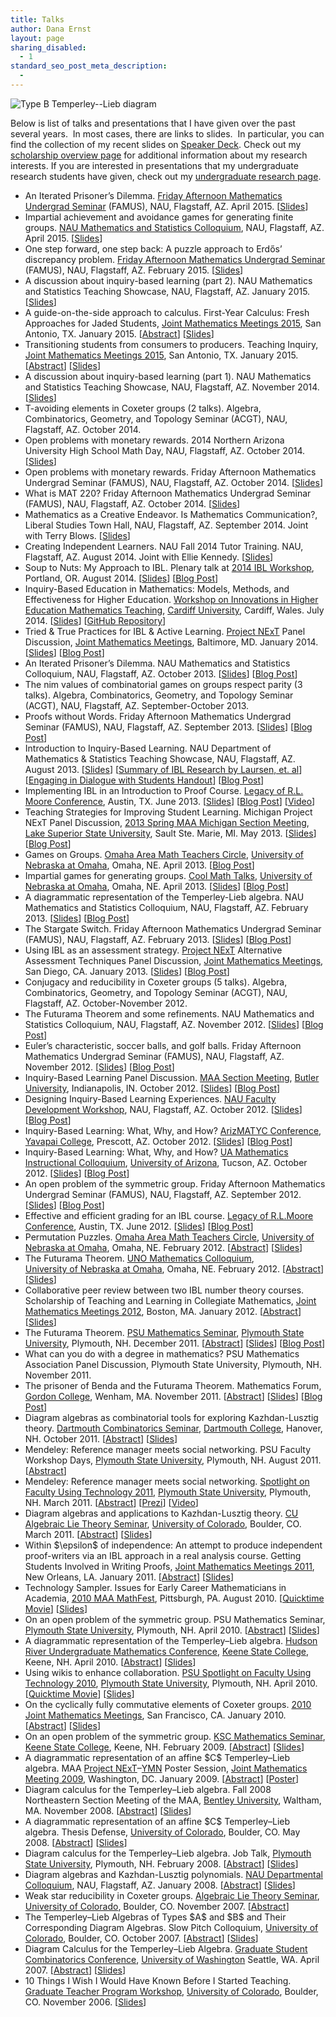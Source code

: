 ```yaml
---
title: Talks
author: Dana Ernst
layout: page
sharing_disabled:
  - 1
standard_seo_post_meta_description:
  - 
---
```

<div class="kcite-section" kcite-section-id="55">
  <p>
    <img src="http://i2.wp.com/danaernst.com/wp-content/uploads/2012/02/Screen-Shot-2013-08-07-at-11.21.58-PM.png?w=200" alt="Type B Temperley--Lieb diagram" class="alignleft size-full wp-image-927" data-recalc-dims="1" />
  </p>
  
  <p>
    Below is list of talks and presentations that I have given over the past several years.  In most cases, there are links to slides.  In particular, you can find the collection of my recent slides on <a href="https://speakerdeck.com/dcernst">Speaker Deck</a>. Check out my <a href="http://danaernst.com/scholarship/">scholarship overview page</a> for additional information about my research interests. If you are interested in presentations that my undergraduate research students have given, check out my <a href="http://danaernst.com/scholarship/undergraduate-research/">undergraduate research page</a>.
  </p>
  
  <ul>
    <li>
      An Iterated Prisoner&#8217;s Dilemma. <a href="http://naumathstat.github.io/seminars/famusSpring2015/">Friday Afternoon Mathematics Undergrad Seminar</a> (FAMUS), NAU, Flagstaff, AZ. April 2015. [<a href="https://docs.google.com/presentation/d/1uAUrz_M-TxmEeyUZkOVjxoARIVfSq9Aezw4X8p8N8fY/edit?usp=sharing">Slides</a>]
    </li>
    <li>
      Impartial achievement and avoidance games for generating finite groups. <a href="http://naumathstat.github.io/seminars/colloquiumSpring2015">NAU Mathematics and Statistics Colloquium</a>, NAU, Flagstaff, AZ. April 2015. [<a href="https://speakerdeck.com/dcernst/impartial-achievement-and-avoidance-games-for-generating-finite-groups">Slides</a>]
    </li>
    <li>
      One step forward, one step back: A puzzle approach to Erdős’ discrepancy problem. <a href="http://naumathstat.github.io/seminars/famusSpring2015/">Friday Afternoon Mathematics Undergrad Seminar</a> (FAMUS), NAU, Flagstaff, AZ. February 2015. [<a href="https://speakerdeck.com/dcernst/one-step-forward-one-step-back-a-puzzle-approach-to-erdos-discrepancy-problem">Slides</a>]
    </li>
    <li>
      A discussion about inquiry-based learning (part 2). NAU Mathematics and Statistics Teaching Showcase, NAU, Flagstaff, AZ. January 2015. [<a href="https://speakerdeck.com/dcernst/a-discussion-about-inquiry-based-learning-part-2">Slides</a>]
    </li>
    <li>
      A guide-on-the-side approach to calculus. First-Year Calculus: Fresh Approaches for Jaded Students, <a href="http://jointmathematicsmeetings.org/jmm">Joint Mathematics Meetings 2015</a>, San Antonio, TX. January 2015. [<a href="http://jointmathematicsmeetings.org/amsmtgs/2168_abstracts/1106-d5-2631.pdf">Abstract</a>] [<a href="https://speakerdeck.com/dcernst/a-guide-on-the-side-approach-to-calculus">Slides</a>]
    </li>
    <li>
      Transitioning students from consumers to producers. Teaching Inquiry, <a href="http://jointmathematicsmeetings.org/jmm">Joint Mathematics Meetings 2015</a>, San Antonio, TX. January 2015. [<a href="http://jointmathematicsmeetings.org/amsmtgs/2168_abstracts/1106-n1-2639.pdf">Abstract</a>] [<a href="https://speakerdeck.com/dcernst/transitioning-students-from-consumers-to-producers">Slides</a>]
    </li>
    <li>
      A discussion about inquiry-based learning (part 1). NAU Mathematics and Statistics Teaching Showcase, NAU, Flagstaff, AZ. November 2014. [<a href="https://speakerdeck.com/dcernst/a-discussion-about-inquiry-based-learning">Slides</a>]
    </li>
    <li>
      T-avoiding elements in Coxeter groups (2 talks). Algebra, Combinatorics, Geometry, and Topology Seminar (ACGT), NAU, Flagstaff, AZ. October 2014.
    </li>
    <li>
      Open problems with monetary rewards. 2014 Northern Arizona University High School Math Day, NAU, Flagstaff, AZ. October 2014. [<a href="https://speakerdeck.com/dcernst/open-problems-with-monetary-rewards-1">Slides</a>]
    </li>
    <li>
      Open problems with monetary rewards. Friday Afternoon Mathematics Undergrad Seminar (FAMUS), NAU, Flagstaff, AZ. October 2014. [<a href="https://speakerdeck.com/dcernst/open-problems-with-monetary-rewards">Slides</a>]
    </li>
    <li>
      What is MAT 220? Friday Afternoon Mathematics Undergrad Seminar (FAMUS), NAU, Flagstaff, AZ. October 2014. [<a href="https://speakerdeck.com/dcernst/what-is-mat-220">Slides</a>]
    </li>
    <li>
      Mathematics as a Creative Endeavor. Is Mathematics Communication?, Liberal Studies Town Hall, NAU, Flagstaff, AZ. September 2014. Joint with Terry Blows. [<a href="https://speakerdeck.com/dcernst/mathematics-as-a-creative-endeavor">Slides</a>]
    </li>
    <li>
      Creating Independent Learners. NAU Fall 2014 Tutor Training. NAU, Flagstaff, AZ. August 2014. Joint with Ellie Kennedy. [<a href="https://speakerdeck.com/dcernst/creating-independent-learners">Slides</a>]
    </li>
    <li>
      Soup to Nuts: My Approach to IBL. Plenary talk at <a href="http://www.iblworkshop.org/home.html">2014 IBL Workshop</a>, Portland, OR. August 2014. [<a href="https://speakerdeck.com/dcernst/soup-to-nuts-my-approach-to-ibl">Slides</a>] [<a href="http://danaernst.com/talk-soup-to-nuts-my-approach-to-ibl">Blog Post</a>]
    </li>
    <li>
      Inquiry-Based Education in Mathematics: Models, Methods, and Effectiveness for Higher Education. <a href="http://mathsevents.cf.ac.uk/mathedworkshop/index.html">Workshop on Innovations in Higher Education Mathematics Teaching</a>, <a href="http://www.cardiff.ac.uk/maths/">Cardiff University</a>, Cardiff, Wales. July 2014. [<a href="https://speakerdeck.com/dcernst/inquiry-based-education-in-mathematics-models-methods-and-effectiveness-for-higher-education">Slides</a>] [<a href="https://github.com/dcernst/IBL-CardiffWorkshop2014">GitHub Repository</a>]
    </li>
    <li>
      Tried & True Practices for IBL & Active Learning. <a href="http://archives.math.utk.edu/projnext/">Project NExT</a> Panel Discussion, <a href="http://jointmathematicsmeetings.org/jmm">Joint Mathematics Meetings</a>, Baltimore, MD. January 2014. [<a href="https://speakerdeck.com/dcernst/tried-and-true-practices-for-ibl-and-active-learning">Slides</a>] [<a href="http://danaernst.com/2014-joint-mathematics-meetings/">Blog Post</a>]
    </li>
    <li>
      An Iterated Prisoner&#8217;s Dilemma. NAU Mathematics and Statistics Colloquium, NAU, Flagstaff, AZ. October 2013. [<a href="https://docs.google.com/presentation/d/1awzIbCJATZPTw8Jjk43qIoaAAysniyKm2T8hjcLeXt0/pub?start=false&loop=false&delayms=3000">Slides</a>] [<a href="http://danaernst.com/talk-an-iterated-prisoners-dilemma/">Blog Post</a>]
    </li>
    <li>
      The nim values of combinatorial games on groups respect parity (3 talks). Algebra, Combinatorics, Geometry, and Topology Seminar (ACGT), NAU, Flagstaff, AZ. September-October 2013.
    </li>
    <li>
      Proofs without Words. Friday Afternoon Mathematics Undergrad Seminar (FAMUS), NAU, Flagstaff, AZ. September 2013. [<a href="https://speakerdeck.com/dcernst/proofs-without-words">Slides</a>] [<a href="http://danaernst.com/talk-proofs-without-words/">Blog Post</a>]
    </li>
    <li>
      Introduction to Inquiry-Based Learning. NAU Department of Mathematics & Statistics Teaching Showcase, NAU, Flagstaff, AZ. August 2013. [<a href="https://speakerdeck.com/dcernst/an-introduction-to-inquiry-based-learning">Slides</a>] [<a href="http://danaernst.com/talks/IBLMathTwoPageSummary.pdf">Summary of IBL Research by Laursen, et. al</a>] [<a href="http://danaernst.com/talks/SeriesDialogue.pdf">Engaging in Dialogue with Students Handout</a>] [<a href="http://danaernst.com/talk-an-introduction-to-inquiry-based-learning/">Blog Post</a>]
    </li>
    <li>
      Implementing IBL in an Introduction to Proof Course. <a href="http://legacyrlmoore.org/events.html">Legacy of R.L. Moore Conference</a>, Austin, TX. June 2013. [<a href="https://speakerdeck.com/dcernst/effective-and-efficient-grading-for-an-ibl-course">Slides</a>] [<a href="http://danaernst.com/talk-implementing-ibl-in-an-introduction-to-proof-course/">Blog Post</a>] [<a href="https://www.youtube.com/watch?v=OPmYqHgaBqo">Video</a>]
    </li>
    <li>
      Teaching Strategies for Improving Student Learning. Michigan Project NExT Panel Discussion, <a href="https://sites.google.com/site/2013michiganmaa/home">2013 Spring MAA Michigan Section Meeting</a>, <a href="http://www.lssu.edu/">Lake Superior State University</a>, Sault Ste. Marie, MI. May 2013. [<a href="https://speakerdeck.com/dcernst/michigan-project-next-panel-discussion-on-teaching-strategies-for-improving-student-learning">Slides</a>] [<a href="http://danaernst.com/talk-teaching-strategies-for-improving-student-learning/">Blog Post</a>]
    </li>
    <li>
      Games on Groups. <a href="https://sites.google.com/a/unomaha.edu/omaha-math-teacher-circles/">Omaha Area Math Teachers Circle</a>, <a href="http://www.unomaha.edu/math/">University of Nebraska at Omaha</a>, Omaha, NE. April 2013. [<a href="http://danaernst.com/talk-impartial-games-for-generating-groups/">Blog Post</a>]
    </li>
    <li>
      Impartial games for generating groups. <a href="http://www.unomaha.edu/math/activities/coolmath.php">Cool Math Talks</a>, <a href="http://www.unomaha.edu/math/">University of Nebraska at Omaha</a>, Omaha, NE. April 2013. [<a href="https://speakerdeck.com/dcernst/impartial-games-for-generating-groups">Slides</a>] [<a href="http://danaernst.com/talk-impartial-games-for-generating-groups/">Blog Post</a>]
    </li>
    <li>
      A diagrammatic representation of the Temperley-Lieb algebra. NAU Mathematics and Statistics Colloquium, NAU, Flagstaff, AZ. February 2013. [<a href="https://speakerdeck.com/dcernst/a-diagrammatic-representation-of-the-temperley-lieb-algebra">Slides</a>] [<a href="http://danaernst.com/talk-a-diagrammatic-representation-of-the-temperley-lieb-algebra/">Blog Post</a>]
    </li>
    <li>
      The Stargate Switch. Friday Afternoon Mathematics Undergrad Seminar (FAMUS), NAU, Flagstaff, AZ. February 2013. [<a href="http://danaernst.com/talks/FAMUSSpring2013/February/slides/StargateSwitch.html">Slides</a>] [<a href="http://danaernst.com/talk-the-stargate-switch/">Blog Post</a>]
    </li>
    <li>
      Using IBL as an assessment strategy. <a href="http://archives.math.utk.edu/projnext/">Project NExT</a> Alternative Assessment Techniques Panel Discussion, <a href="http://jointmathematicsmeetings.org/jmm">Joint Mathematics Meetings</a>, San Diego, CA. January 2013. [<a href="https://speakerdeck.com/dcernst/using-ibl-as-an-assessment-strategy">Slides</a>] [<a href="http://danaernst.com/talk-using-ibl-as-an-assessment-strategy/">Blog Post</a>]
    </li>
    <li>
      Conjugacy and reducibility in Coxeter groups (5 talks). Algebra, Combinatorics, Geometry, and Topology Seminar (ACGT), NAU, Flagstaff, AZ. October-November 2012.
    </li>
    <li>
      The Futurama Theorem and some refinements. NAU Mathematics and Statistics Colloquium, NAU, Flagstaff, AZ. November 2012. [<a href="http://danaernst.com/talks/NAUFall2012/slides/NAUFall2012Talk.html">Slides</a>] [<a href="http://danaernst.com/talk-the-futurama-theorem-and-some-refinements/">Blog Post</a>]
    </li>
    <li>
      Euler’s characteristic, soccer balls, and golf balls. Friday Afternoon Mathematics Undergrad Seminar (FAMUS), NAU, Flagstaff, AZ. November 2012. [<a href="https://speakerdeck.com/dcernst/eulers-characteristic-soccer-balls-and-golf-balls">Slides</a>] [<a href="http://danaernst.com/talk-eulers-characteristic-soccer-balls-and-golf-balls/">Blog Post</a>]
    </li>
    <li>
      Inquiry-Based Learning Panel Discussion. <a href="http://sections.maa.org/indiana/Indiana">MAA Section Meeting</a>, <a href="http://www.butler.edu/">Butler University</a>, Indianapolis, IN. October 2012. [<a href="https://speakerdeck.com/dcernst/indiana-project-next-panel-discussion-on-inquiry-based-learning">Slides</a>] [<a href="http://danaernst.com/talk-indiana-project-next-panel-discussion-on-inquiry-based-learning/">Blog Post</a>]
    </li>
    <li>
      Designing Inquiry-Based Learning Experiences. <a href="http://nau.edu/faculty-development/">NAU Faculty Development Workshop</a>, NAU, Flagstaff, AZ. October 2012. [<a href="https://speakerdeck.com/dcernst/designing-inquiry-based-learning-experiences">Slides</a>] [<a href="http://danaernst.com/talk-designing-inquiry-based-learning-experiences/">Blog Post</a>]
    </li>
    <li>
      Inquiry-Based Learning: What, Why, and How? <a href="http://www.arizmatyc.org/">ArizMATYC Conference</a>, <a href="http://www.yc.edu/">Yavapai College</a>, Prescott, AZ. October 2012. [<a href="https://speakerdeck.com/dcernst/inquiry-based-learning-what-why-and-how-1">Slides</a>] [<a href="http://danaernst.com/talk-inquiry-based-learning-what-why-and-how-2/">Blog Post</a>]
    </li>
    <li>
      Inquiry-Based Learning: What, Why, and How? <a href="http://math.arizona.edu/weeklynews/poster.html?id=6666">UA Mathematics Instructional Colloquium</a>, <a href="http://www.arizona.edu/">University of Arizona</a>, Tucson, AZ. October 2012. [<a href="https://speakerdeck.com/dcernst/inquiry-based-learning-what-why-and-how">Slides</a>] [<a href="http://danaernst.com/talk-inquiry-based-learning-what-why-and-how/">Blog Post</a>]
    </li>
    <li>
      An open problem of the symmetric group. Friday Afternoon Mathematics Undergrad Seminar (FAMUS), NAU, Flagstaff, AZ. September 2012. [<a href="https://speakerdeck.com/dcernst/an-open-problem-of-the-symmetric-group">Slides</a>] [<a href="http://danaernst.com/talk-an-open-problem-of-the-symmetric-group/">Blog Post</a>]
    </li>
    <li>
      Effective and efficient grading for an IBL course. <a href="http://legacyrlmoore.org/events.html">Legacy of R.L.Moore Conference</a>, Austin, TX. June 2012. [<a href="https://speakerdeck.com/dcernst/effective-and-efficient-grading-for-an-ibl-course">Slides</a>] [<a href="https://speakerdeck.com/dcernst/effective-and-efficient-grading-for-an-ibl-course">Blog Post</a>]
    </li>
    <li>
      Permutation Puzzles. <a href="https://sites.google.com/a/unomaha.edu/omaha-math-teacher-circles/">Omaha Area Math Teachers Circle</a>, <a href="http://www.unomaha.edu/wwwmath/">University of Nebraska at Omaha</a>, Omaha, NE. February 2012. [<a href="http://danaernst.com/archive/Talks/UNOMTCAbstract.pdf">Abstract</a>] [<a href="http://speakerdeck.com/u/dcernst/p/permutation-puzzles">Slides</a>]
    </li>
    <li>
      The Futurama Theorem. <a href="http://www.unomaha.edu/wwwmath/colloquium/index.html">UNO Mathematics Colloquium</a>,<br /> <a href="http://www.unomaha.edu/wwwmath/">University of Nebraska at Omaha</a>, Omaha, NE. February 2012. [<a href="http://danaernst.com/archive/Talks/UNOAbstract.pdf">Abstract</a>] [<a href="http://danaernst.com/archive/Talks/DeckJS/UNOTalk2012/UNOTalk2012.html">Slides</a>]
    </li>
    <li>
      Collaborative peer review between two IBL number theory courses. Scholarship of Teaching and Learning in Collegiate Mathematics, <a href="http://jointmathematicsmeetings.org/jmm">Joint Mathematics Meetings 2012</a>, Boston, MA. January 2012. [<a href="http://jointmathematicsmeetings.org/amsmtgs/2138_abstracts/1077-n1-1154.pdf">Abstract</a>] [<a href="http://danaernst.com/archive/Talks/JMM2012handout.pdf">Slides</a>]
    </li>
    <li>
      The Futurama Theorem. <a href="http://www.plymouth.edu/department/math/seminars/">PSU Mathematics Seminar</a>, <a href="http://plymouth.edu">Plymouth State University</a>, Plymouth, NH. December 2011. [<a href="http://danaernst.com/archive/Talks/SeminarFall2011(Ernst).pdf">Abstract</a>] [<a href="http://danaernst.com/archive/Talks/DeckJS/PSUTalk2011/PSUTalk2011.html">Slides</a>] [<a href="http://danaernst.com/talk-the-futurama-theorem-2/">Blog Post</a>]
    </li>
    <li>
      What can you do with a degree in mathematics? PSU Mathematics Association Panel Discussion, Plymouth State University, Plymouth, NH. November 2011.
    </li>
    <li>
      The prisoner of Benda and the Futurama Theorem. Mathematics Forum, <a href="http://www.math-cs.gordon.edu/math.html">Gordon College</a>, Wenham, MA. November 2011. [<a href="http://danaernst.com/archive/Talks/GordonAbstract.pdf">Abstract</a>] [<a href="http://danaernst.com/archive/Talks/DeckJS/GordonTalk/GordonTalk.html">Slides</a>] [<a href="http://danaernst.com/talk-the-futurama-theorem/">Blog Post</a>]
    </li>
    <li>
      Diagram algebras as combinatorial tools for exploring Kazhdan-Lusztig theory. <a href="http://www.math.dartmouth.edu/~comb/">Dartmouth Combinatorics Seminar</a>, <a href="http://www.dartmouth.edu/">Dartmouth College</a>, Hanover, NH. October 2011. [<a href="http://danaernst.com/archive/Talks/DartmouthAbstract.pdf">Abstract</a>] [<a href="http://danaernst.com/archive/Talks/DartmouthTalk(handout).pdf">Slides</a>]
    </li>
    <li>
      Mendeley: Reference manager meets social networking. PSU Faculty Workshop Days, <a href="http://plymouth.edu/">Plymouth State University</a>, Plymouth, NH. August 2011. [<a href="http://danaernst.com/archive/Talks/PSUFacultyWorkshop2011Abstract.pdf">Abstract</a>]
    </li>
    <li>
      Mendeley: Reference manager meets social networking. <a href="http://www.plymouth.edu/online/events/2011_spotlight.html">Spotlight on Faculty Using Technology 2011</a>, <a href="http://plymouth.edu/">Plymouth State University</a>, Plymouth, NH. March 2011. [<a href="http://danaernst.com/archive/Talks/Spotlight2011Abstract.pdf">Abstract</a>] [<a href="http://prezi.com/jsr5w4mz9-t3/mendeley-reference-manager-meets-social-networking/">Prezi</a>] [<a href="http://plymouth.edu/online/events/2011_spotlight1/13-dana.html">Video</a>]
    </li>
    <li>
      Diagram algebras and applications to Kazhdan-Lusztig theory. <a href="http://math.colorado.edu/~thiemn/ALTSeminar.html">CU Algebraic Lie Theory Seminar</a>, <a href="http://colorado.edu">University of Colorado</a>, Boulder, CO. March 2011. [<a href="http://danaernst.com/archive/Talks/CULieTheory2011Abstract.pdf">Abstract</a>] [<a href="http://danaernst.com/archive/Talks/CULieTheoryTalk(handout).pdf">Slides</a>]
    </li>
    <li>
      Within $\epsilon$ of independence: An attempt to produce independent proof-writers via an IBL approach in a real analysis course. Getting Students Involved in Writing Proofs, <a href="http://www.ams.org/meetings/national/jmm/2125_intro.html">Joint Mathematics Meetings 2011</a>, New Orleans, LA. January 2011. [<a href="http://danaernst.com/archive/Talks/JMM2011Abstract.pdf">Abstract</a>] [<a href="http://danaernst.com/archive/Talks/JMM2011(Handout).pdf">Slides</a>]
    </li>
    <li>
      Technology Sampler. Issues for Early Career Mathematicians in Academia, <a href="http://www.maa.org/mathfest/">2010 MAA MathFest</a>, Pittsburgh, PA. August 2010. [<a href="http://danaernst.com/archive/Talks/MathFest2010.mov">Quicktime Movie</a>] [<a href="http://danaernst.com/archive/Talks/MathFest2010.pdf">Slides</a>]
    </li>
    <li>
      On an open problem of the symmetric group. PSU Mathematics Seminar, <a href="http://www.plymouth.edu">Plymouth State University</a>, Plymouth, NH. April 2010. [<a href="http://danaernst.com/archive/Talks/MathematicsDepartmentSeminar(Ernst).pdf">Abstract</a>] [<a href="http://danaernst.com/archive/Talks/PSUSeminarSpring2010(handout).pdf">Slides</a>]
    </li>
    <li>
      A diagrammatic representation of the Temperley&#8211;Lieb algebra. <a href="https://apps.skidmore.edu/pls/apex/f?p=115:1:23020613749481192010">Hudson River Undergraduate Mathematics Conference</a>, <a href="http://www.keene.edu/">Keene State College</a>, Keene, NH. April 2010. [<a href="http://danaernst.com/archive/Talks/HRUMC2010Abstract.pdf">Abstract</a>] [<a href="http://danaernst.com/archive/Talks/HRUMC2010Talk(handout).pdf">Slides</a>]
    </li>
    <li>
      Using wikis to enhance collaboration. <a href="http://www.plymouth.edu/online/events/spotlight_2010.html">PSU Spotlight on Faculty Using Technology 2010</a>, <a href="http://plymouth.edu/">Plymouth State University</a>, Plymouth, NH. April 2010. [<a href="http://danaernst.com/archive/Talks/TechnologySpotlight2010.mov">Quicktime Movie</a>] [<a href="http://danaernst.com/archive/Talks/TechnologySpotlight2010.pdf">Slides</a>]
    </li>
    <li>
      On the cyclically fully commutative elements of Coxeter groups. <a href="http://www.ams.org/amsmtgs/2124_intro.html">2010 Joint Mathematics Meetings</a>, San Francisco, CA. January 2010. [<a href="http://danaernst.com/archive/Talks/JMM2010Abstract.pdf">Abstract</a>] [<a href="http://danaernst.com/archive/Talks/JMM2010Talk(handout).pdf">Slides</a>]
    </li>
    <li>
      On an open problem of the symmetric group. <a href="http://academics.keene.edu/math/index.htm">KSC Mathematics Seminar</a>, <a href="http://www.keene.edu/">Keene State College</a>, Keene, NH. February 2009. [<a href="http://danaernst.com/archive/Talks/KeeneStateAbstract.pdf">Abstract</a>] [<a href="http://danaernst.com/archive/Talks/KeeneStateTalk(handout).pdf">Slides</a>]
    </li>
    <li>
      A diagrammatic representation of an affine $C$ Temperley&#8211;Lieb algebra. MAA <a href="http://archives.math.utk.edu/projnext/">Project NExT</a>&#8211;<a href="http://concerns.youngmath.net/">YMN</a> Poster Session, <a href="http://www.ams.org/amsmtgs/2110_intro.html">Joint Mathematics Meeting 2009</a>, Washington, DC. January 2009. [<a href="http://danaernst.com/archive/Talks/NExTYMNPosterAbstract.pdf">Abstract</a>] [<a href="http://danaernst.com/archive/Talks/NExTYMNPoster.pdf">Poster</a>]
    </li>
    <li>
      Diagram calculus for the Temperley&#8211;Lieb algebra. Fall 2008 Northeastern Section Meeting of the MAA, <a href="http://www.bentley.edu/">Bentley University</a>, Waltham, MA. November 2008. [<a href="http://danaernst.com/archive/Talks/MAASectionAbstract.pdf">Abstract</a>] [<a href="http://danaernst.com/archive/Talks/MAASectionTalk(handout).pdf">Slides</a>]
    </li>
    <li>
      A diagrammatic representation of an affine $C$ Temperley&#8211;Lieb algebra. Thesis Defense, <a href="http://colorado.edu">University of Colorado</a>, Boulder, CO. May 2008. [<a href="http://danaernst.com/archive/Talks/DefenseAbstract.pdf">Abstract</a>] [<a href="http://danaernst.com/archive/Talks/ErnstDefense(revised).pdf">Slides</a>]
    </li>
    <li>
      Diagram calculus for the Temperley&#8211;Lieb algebra. Job Talk, <a href="http://plymouth.edu/">Plymouth State University</a>, Plymouth, NH. February 2008. [<a href="http://danaernst.com/archive/Talks/PSUAbstract.pdf">Abstract</a>] [<a href="http://danaernst.com/archive/Talks/PSUTalk(handout).pdf">Slides</a>]
    </li>
    <li>
      Diagram algebras and Kazhdan-Lusztig polynomials. <a href="http://www.cens.nau.edu/Academic/Math/departmentActivities/DepartmentalColloquium.shtml">NAU Departmental Colloquium</a>, NAU, Flagstaff, AZ. January 2008. [<a href="http://danaernst.com/archive/Talks/NAUAbstract.pdf">Abstract</a>] [<a href="http://danaernst.com/archive/Talks/NAUTalk(handout).pdf">Slides</a>]
    </li>
    <li>
      Weak star reducibility in Coxeter groups. <a href="http://math.colorado.edu/%7Ethiemn/ALTSeminar07.html">Algebraic Lie Theory Seminar</a>, <a href="http://colorado.edu">University of Colorado</a>, Boulder, CO. November 2007. [<a href="http://danaernst.com/archive/Talks/LieTheorySeminarAbstract.pdf">Abstract</a>]
    </li>
    <li>
      The Temperley&#8211;Lieb Algebras of Types $A$ and $B$ and Their Corresponding Diagram Algebras. Slow Pitch Colloquium, <a href="http://colorado.edu">University of Colorado</a>, Boulder, CO. October 2007. [<a href="http://danaernst.com/archive/Talks/SlowPitchAbstract.pdf">Abstract</a>] [<a href="http://danaernst.com/archive/Talks/SlowPitch(Handout).pdf">Slides</a>]
    </li>
    <li>
      Diagram Calculus for the Temperley&#8211;Lieb Algebra. <a href="http://www.ms.uky.edu/%7Egscc/">Graduate Student Combinatorics Conference</a>, <a href="http://www.washington.edu/">University of Washington</a> Seattle, WA. April 2007. [<a href="http://danaernst.com/archive/Talks/GSCCAbstract.pdf">Abstract</a>] [<a href="http://danaernst.com/archive/Talks/GSCC(handout).pdf">Slides</a>]
    </li>
    <li>
      10 Things I Wish I Would Have Known Before I Started Teaching. <a href="http://www.colorado.edu/gtp/">Graduate Teacher Program Workshop</a>, <a href="http://colorado.edu">University of Colorado</a>, Boulder, CO. November 2006. [<a href="http://danaernst.com/archive/Talks/10Things(Handout).pdf">Slides</a>]
    </li>
  </ul>
  
  <!-- kcite active, but no citations found -->
</div>

<!-- kcite-section 55 -->